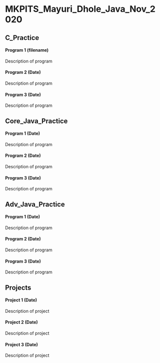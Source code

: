# MKPITS_Mayuri_Dhole_Java_Nov_2020
## C_Practice
#### Program 1 (filename)
Description of program

#### Program 2 (Date)
Description of program

#### Program 3 (Date)
Description of program

## Core_Java_Practice
#### Program 1 (Date)
Description of program

#### Program 2 (Date)
Description of program

#### Program 3 (Date)
Description of program


## Adv_Java_Practice
#### Program 1 (Date)
Description of program

#### Program 2 (Date)
Description of program

#### Program 3 (Date)
Description of program


## Projects
#### Project 1 (Date)
Description of project

#### Project 2 (Date)
Description of project

#### Project 3 (Date)
Description of project